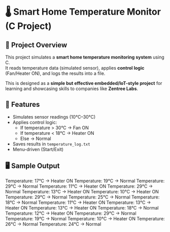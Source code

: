 # 🌡️ Smart Home Temperature Monitor (C Project)

## 📌 Project Overview
This project simulates a **smart home temperature monitoring system** using C.  
It reads temperature data (simulated sensor), applies **control logic** (Fan/Heater ON), and logs the results into a file.  

This is designed as a **simple but effective embedded/IoT-style project** for learning and showcasing skills to companies like **Zentree Labs**.



## 🚀 Features
- Simulates sensor readings (10°C–30°C)
- Applies control logic:
  - If temperature > 30°C → Fan ON
  - If temperature < 18°C → Heater ON
  - Else → Normal
- Saves results in `temperature_log.txt`
- Menu-driven (Start/Exit)


## 🖥️ Sample Output
Temperature: 17°C -> Heater ON
Temperature: 19°C -> Normal
Temperature: 29°C -> Normal
Temperature: 11°C -> Heater ON
Temperature: 29°C -> Normal
Temperature: 13°C -> Heater ON
Temperature: 10°C -> Heater ON
Temperature: 29°C -> Normal
Temperature: 25°C -> Normal
Temperature: 18°C -> Normal
Temperature: 11°C -> Heater ON
Temperature: 13°C -> Heater ON
Temperature: 13°C -> Heater ON
Temperature: 18°C -> Normal
Temperature: 12°C -> Heater ON
Temperature: 29°C -> Normal
Temperature: 19°C -> Normal
Temperature: 10°C -> Heater ON
Temperature: 26°C -> Normal
Temperature: 24°C -> Normal
